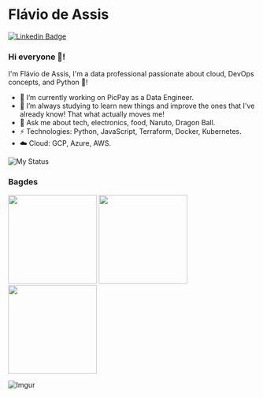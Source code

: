 # Flávio de Assis
[![Linkedin Badge](https://img.shields.io/badge/-flaviodeassis-blue?style=flat-square&logo=Linkedin&logoColor=white&link=https://www.linkedin.com/in/flaviodeassis/)](https://www.linkedin.com/in/flaviodeassis/)

### Hi everyone 🙋! 

I'm Flávio de Assis, I'm a data professional passionate about cloud, DevOps concepts, and Python 🐍!

- 🔭   I’m currently working on PicPay as a Data Engineer.
- 🌱   I’m always studying to learn new things and improve the ones that I've already know! That what actually moves me! 
- 💬   Ask me about tech, electronics, food, Naruto, Dragon Ball.
- ⚡   Technologies: Python, JavaScript, Terraform, Docker, Kubernetes.
- ☁️   Cloud: GCP, Azure, AWS.

![My Status](https://github-readme-stats.vercel.app/api?username=flavio-assis&show_icons=true&theme=merko)

### Bagdes
<img src="https://cdn.qwiklabs.com/ZE9hmZ5hJkWpb2%2Bsug1vDYCrTyVJboF0DZ9zkP%2BzgOo%3D" width="180" height="180"/> 
<img src="https://www.qwiklabs.com/public_profiles/b8dde2b4-caf1-426f-9048-8f7301e5bfa1/badges/298511" width="180" height="180"/> 
<img src="https://www.qwiklabs.com/public_profiles/b8dde2b4-caf1-426f-9048-8f7301e5bfa1/badges/241398" width="180" height="180"/> 

![Imgur](https://i.imgur.com/crrMNCR.gif)

